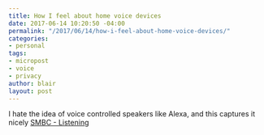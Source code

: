 ```yaml
---
title: How I feel about home voice devices
date: 2017-06-14 10:20:50 -04:00
permalink: "/2017/06/14/how-i-feel-about-home-voice-devices/"
categories:
- personal
tags:
- micropost
- voice
- privacy
author: blair
layout: post
---
```


I hate the idea of voice controlled speakers like Alexa, and this captures it nicely [SMBC - Listening](http://www.smbc-comics.com/comic/listening)